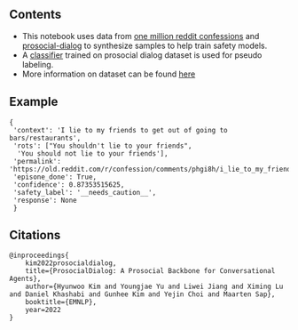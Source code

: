 ## Contents

- This notebook uses data from [one million reddit confessions](https://www.kaggle.com/datasets/pavellexyr/one-million-reddit-confessions) and [prosocial-dialog]() to synthesize samples to help train safety models.
- A [classifier](https://huggingface.co/shahules786/prosocial-classifier) trained on prosocial dialog dataset is used for pseudo labeling.
- More information on dataset can be found [here](https://huggingface.co/datasets/shahules786/prosocial-confessions)

## Example

```
{
 'context': 'I lie to my friends to get out of going to bars/restaurants',
 'rots': ["You shouldn't lie to your friends",
  'You should not lie to your friends'],
 'permalink': 'https://old.reddit.com/r/confession/comments/phgi8h/i_lie_to_my_friends_to_get_out_of_going_to/',
 'episone_done': True,
 'confidence': 0.87353515625,
 'safety_label': '__needs_caution__',
 'response': None
 }

```

## Citations

```
@inproceedings{
    kim2022prosocialdialog,
    title={ProsocialDialog: A Prosocial Backbone for Conversational Agents},
    author={Hyunwoo Kim and Youngjae Yu and Liwei Jiang and Ximing Lu and Daniel Khashabi and Gunhee Kim and Yejin Choi and Maarten Sap},
    booktitle={EMNLP},
    year=2022
}
```
